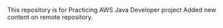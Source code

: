 This repository is for Practicing  AWS Java Developer project
Added new content on remote repository.
